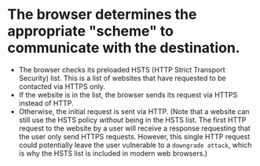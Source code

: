 # The browser determines the appropriate "scheme" to communicate with the destination.

- The browser checks its preloaded HSTS (HTTP Strict Transport Security) list. This is a list of websites that have requested to be contacted via HTTPS only.
- If the website is in the list, the browser sends its request via HTTPS instead of HTTP.
- Otherwise, the initial request is sent via HTTP. (Note that a website can still use the HSTS policy *without* being in the HSTS list.  The first HTTP request to the website by a user will receive a response requesting that the user only send HTTPS requests.  However, this single HTTP request could potentially leave the user vulnerable to a `downgrade attack`, which is why the HSTS list is included in modern web browsers.)
